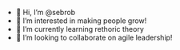 - 👋 Hi, I’m @sebrob
- 👀 I’m interested in making people grow!
- 🌱 I’m currently learning rethoric theory
- 💞️ I’m looking to collaborate on agile leadership!

<!---
sebrob/sebrob is a ✨ special ✨ repository because its `README.md` (this file) appears on your GitHub profile.
You can click the Preview link to take a look at your changes.
--->
